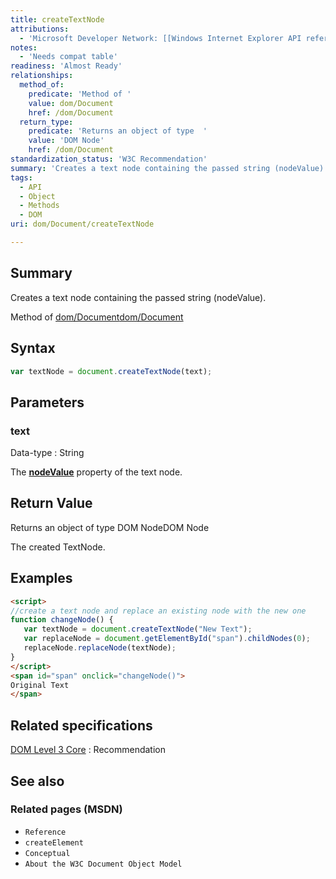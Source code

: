```yaml
---
title: createTextNode
attributions:
  - 'Microsoft Developer Network: [[Windows Internet Explorer API reference](http://msdn.microsoft.com/en-us/library/ie/hh828809%28v=vs.85%29.aspx) Article]'
notes:
  - 'Needs compat table'
readiness: 'Almost Ready'
relationships:
  method_of:
    predicate: 'Method of '
    value: dom/Document
    href: /dom/Document
  return_type:
    predicate: 'Returns an object of type  '
    value: 'DOM Node'
    href: /dom/Document
standardization_status: 'W3C Recommendation'
summary: 'Creates a text node containing the passed string (nodeValue).'
tags:
  - API
  - Object
  - Methods
  - DOM
uri: dom/Document/createTextNode

---
```

## <span>Summary</span>

Creates a text node containing the passed string (nodeValue).

Method of [dom/Document](/dom/Document)[dom/Document](/dom/Document)

## <span>Syntax</span>

``` js
var textNode = document.createTextNode(text);
```

## <span>Parameters</span>

### <span>text</span>

 Data-type
:   String

 The [**nodeValue**](/dom/Node/nodeValue) property of the text node.

## <span>Return Value</span>

Returns an object of type DOM NodeDOM Node

The created TextNode.

## <span>Examples</span>

``` html
<script>
//create a text node and replace an existing node with the new one
function changeNode() {
   var textNode = document.createTextNode("New Text");
   var replaceNode = document.getElementById("span").childNodes(0);
   replaceNode.replaceNode(textNode);
}
</script>
<span id="span" onclick="changeNode()">
Original Text
</span>
```

## <span>Related specifications</span>

[DOM Level 3 Core](http://www.w3.org/TR/DOM-Level-3-Core/core.html#ID-1975348127)
:   Recommendation

## <span>See also</span>

### <span>Related pages (MSDN)</span>

-   `Reference`
-   `createElement`
-   `Conceptual`
-   `About the W3C Document Object Model`
